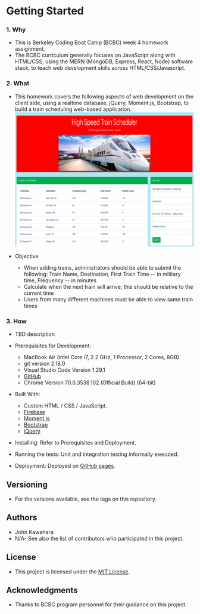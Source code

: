 # Getting Started
### 1. Why
  * This is Berkeley Coding Boot Camp (BCBC) week 4 homework assignment.
  * The BCBC curriculum generally focuses on JavaScript along with HTML/CSS, using the MERN (MongoDB, Express, React, Node) software stack, to teach web development skills across HTML/CSS/Javascript. 

### 2. What
  * This homework covers the following aspects of web development on the client side, using a realtime database, jQuery, Moment.js, Bootstrap, to build a train scheduling web-based application. ![trainscheduler.png](assets/images/trainscheduler.png "app UI")

  * Objective
    * When adding trains, administrators should be able to submit the following: Train Name, Destination, First Train Time -- in military time, Frequency -- in minutes
    * Calculate when the next train will arrive; this should be relative to the current time
    * Users from many different machines must be able to view same train times

### 3. How
  * TBD description

  * Prerequisites for Development:
    * MacBook Air (Intel Core i7, 2.2 GHz, 1 Processor, 2 Cores, 8GB)
    * git version 2.18.0
    * Visual Studio Code Version 1.29.1
    * [GitHub](https://github.com/jkawahara/firebase)
    * Chrome Version 70.0.3538.102 (Official Build) (64-bit)

  * Built With:
    * Custom HTML / CSS / JavaScript.
    * [Firebase](https://www.gstatic.com/firebasejs/5.5.8/firebase.js)
    * [Moment.js](https://cdn.jsdelivr.net/momentjs/2.12.0/moment.min.js)
    * [Bootstrap](https://getbootstrap.com/docs/4.1/getting-started/introduction/)
    * [jQuery](https://cdnjs.cloudflare.com/ajax/libs/jquery/3.2.1/jquery.min.js)

  * Installing: Refer to Prerequisites and Deployment.

  * Running the tests: Unit and integration testing informally executed.

  * Deployment: Deployed on [GitHub pages](https://jkawahara.github.io/firebase/).

## Versioning
  * For the versions available, see the tags on this repository.

## Authors
  * John Kawahara.
  * N/A- See also the list of contributors who participated in this project.

## License
  * This project is licensed under the [MIT License](LICENSE).

## Acknowledgments
  * Thanks to BCBC program personnel for their guidance on this project.
